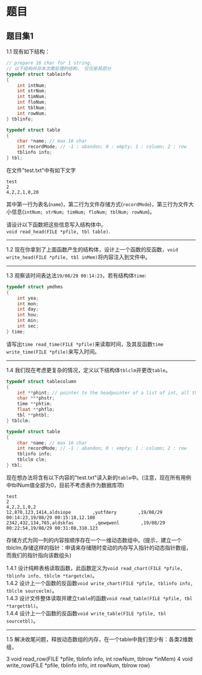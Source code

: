 # 题目
## 题目集1
1.1 现有如下结构：
```c
// prepare 16 char for 1 string.
// 以下结构并非本次需处理的结构， 仅仅是其部分
typedef struct tableinfo  
{  
    int intNum;  
    int strNum;  
    int timNum;  
    int floNum;  
    int tblNum;  
    int rowNum;   
} tblinfo;  
```
```c
typedef struct table  
{  
    char *name; // max 16 char
    int recordMode; // -1 : abandon; 0 : empty; 1 : column; 2 : row  
    tblinfo info;  
} tbl;
```
在文件"test.txt"中有如下文字
```
test
2
4,2,2,1,0,20
```
其中第一行为表名(`name`)，第二行为文件存储方式(`recordMode`)，第三行为文件大小信息(`intNum; strNum; timNum; floNum; tblNum; rowNum`)。

请设计以下函数把这些信息写入结构体中。  
`void read_head(FILE *pfile, tbl table)`.
***
1.2 现在你拿到了上面函数产生的结构体，设计上一个函数的反函数，`void write_head(FILE *pfile, tbl inMem)`将内容注入到文件中。
***
1.3 观察该时间表达法`19/08/29 00:14:23`，若有结构体`time`:
```c
typedef struct ymdhms
{
    int yea;
    int mon;
    int day;
    int hou;
    int min;
    int sec;
} time;
```
请写出`time read_time(FILE *pfile)`来读取时间，及其反函数`time write_time(FILE *pfile)`来写入时间。
***
1.4 我们现在考虑更复杂的情况，定义以下结构体`tblclm`并更改`table`。
```c
typedef struct tablecolumn
{
    int **phint; // pointer to the headpointer of a list of int, all the same.
    char ***phstr;
    time **phtim;
    float **phflo;
    tbl **phtbl;
} tblclm;

typedef struct table  
{  
    char *name; // max 16 char
    int recordMode; // -1 : abandon; 0 : empty; 1 : column; 2 : row  
    tblinfo info;
    tblclm clm;
} tbl;
```
现在想办法将含有以下内容的"test.txt"读入新的`table`中。(注意，现在所有用例中tblNum值全部为0，目前不考虑表作为数据库项)
```
test
2
4,2,2,1,0,2
12,878,123,1414,aldsiope        ,yutfdery        ,19/08/29 00:14:23,19/08/29 00:15:18,12.108
2342,432,134,765,aldskfas        ,qewqwenl        ,19/08/29 00:22:54,19/08/29 00:31:08,310.123
```
存储方式为同一列的内容按顺序存在一个一维动态数组中。(提示，建立一个tblclm,存储这样的指针：申请来存储随时变动的内存写入指针的动态指针数组，而我们的指针指向该数组头)

1.4.1 设计纯粹表格读取函数，此函数定义为`void read_chart(FILE *pfile, tblinfo info, tblclm *targetclm)`。  
1.4.2 设计上一个函数的反函数`void write_chart(FILE *pfile, tblinfo info, tblclm sourceclm)`。  
1.4.3 设计文件整体读取并建立`table`的函数`void read_table(FILE *pfile, tbl *targettbl)`。  
1.4.4 设计上一个函数的反函数`void write_table(FILE *pfile, tbl sourcetbl)`。  
***
1.5 解决收尾问题，释放动态数组的内存，在一个table中我们至少有：各类2维数组，



3 void read_row(FILE *pfile, tblinfo info, int rowNum, tblrow *inMem)
4 void write_row(FILE *pfile, tblinfo info, int rowNum, tblrow row)
